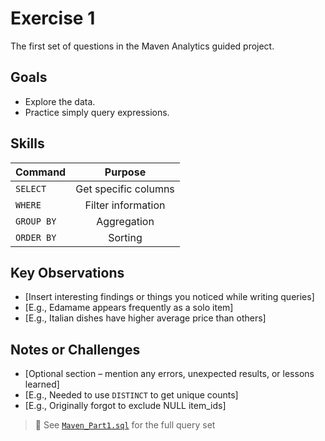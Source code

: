 # Exercise 1
The first set of questions in the Maven Analytics guided project.

## Goals
- Explore the data.
- Practice simply query expressions.

## Skills
|Command|Purpose|
|:---|:---:|
|`SELECT`|Get specific columns|
|`WHERE`|Filter information|
|`GROUP BY`|Aggregation|
|`ORDER BY`|Sorting|

## Key Observations
- [Insert interesting findings or things you noticed while writing queries]
- [E.g., Edamame appears frequently as a solo item]
- [E.g., Italian dishes have higher average price than others]

## Notes or Challenges
- [Optional section – mention any errors, unexpected results, or lessons learned]
- [E.g., Needed to use `DISTINCT` to get unique counts]
- [E.g., Originally forgot to exclude NULL item_ids]

> 📝 See [`Maven_Part1.sql`](..code/Maven_Part1.sql) for the full query set
